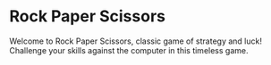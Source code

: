 # Rock Paper Scissors

Welcome to Rock Paper Scissors, classic game of strategy and luck! Challenge your skills against the computer in this timeless game.